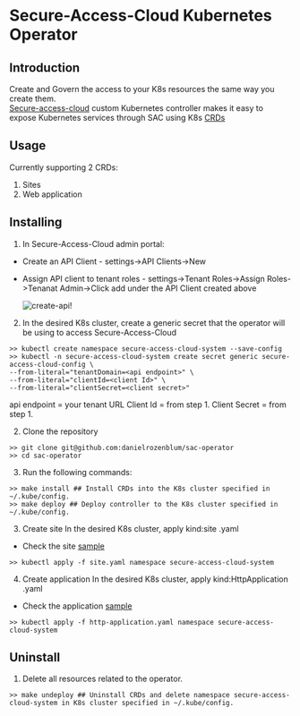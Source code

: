 # Secure-Access-Cloud Kubernetes Operator

## Introduction
Create and Govern the access to your K8s resources the same way you create them.   
[Secure-access-cloud](https://www.broadcom.com/products/cyber-security/network/web-protection/secure-access-cloud) custom Kubernetes controller makes it easy to expose Kubernetes services through SAC using K8s [CRDs](https://kubernetes.io/docs/concepts/extend-kubernetes/api-extension/custom-resources/)

## Usage

Currently supporting 2 CRDs:

1. Sites
2. Web application

## Installing

1. In Secure-Access-Cloud admin portal:
 - Create an API Client - settings->API Clients->New
 - Assign API client to tenant roles - settings->Tenant Roles->Assign Roles->Tenanat Admin->Click add under the API Client created above
   
   ![create-api!](assets/create-api.gif "create admin api")

2. In the desired K8s cluster, create a generic secret that the operator will be using to access Secure-Access-Cloud
```shell
>> kubectl create namespace secure-access-cloud-system --save-config
>> kubectl -n secure-access-cloud-system create secret generic secure-access-cloud-config \
--from-literal="tenantDomain=<api endpoint>" \
--from-literal="clientId=<client Id>" \
--from-literal="clientSecret=<client secret>"
```
api endpoint = your tenant URL Client Id = from step 1. Client Secret = from step 1.


2. Clone the repository
```shell
>> git clone git@github.com:danielrozenblum/sac-operator
>> cd sac-operator
```

3. Run the following commands:
```shell
>> make install ## Install CRDs into the K8s cluster specified in ~/.kube/config. 
>> make deploy ## Deploy controller to the K8s cluster specified in ~/.kube/config.
```

3. Create site
In the desired K8s cluster, apply kind:site .yaml
- Check the site [sample](config/samples/site.yaml)
```shell
>> kubectl apply -f site.yaml namespace secure-access-cloud-system
```

4. Create application
In the desired K8s cluster, apply kind:HttpApplication .yaml
- Check the application [sample](config/samples/http-application.yaml)
```shell
>> kubectl apply -f http-application.yaml namespace secure-access-cloud-system
```


## Uninstall

1. Delete all resources related to the operator.
```shell
>> make undeploy ## Uninstall CRDs and delete namespace secure-access-cloud-system in K8s cluster specified in ~/.kube/config. 
```